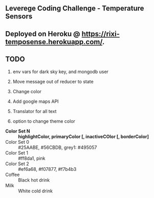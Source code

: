 ## Leverege Coding Challenge - Temperature Sensors

## Deployed on Heroku @ https://rixi-temposense.herokuapp.com/.

## TODO
1. env vars for dark sky key, and mongodb user
1. Move message out of reducer to state
1. Change color

1. Add google maps API
2. Translator for all text
3. option to change theme color

<dl>
  <dt><b>Color Set N</b></dt>
  <dd><b>highlightColor, primaryColor [, inactiveCOlor [, borderColor]</b></dd>
  <dt>Color Set 0</dt>
  <dd> #25AABE, #56CBDB, grey1: #495057</dd>
  <dt>Color Set 1</dt>
  <dd>#ff8da1, pink</dd>
  <dt>Color Set 2</dt>
  <dd>#ef6a68, #f07877, #f7b4b3</dd>
  <dt>Coffee</dt>
  <dd>Black hot drink</dd>
  <dt>Milk</dt>
  <dd>White cold drink</dd>
</dl>
